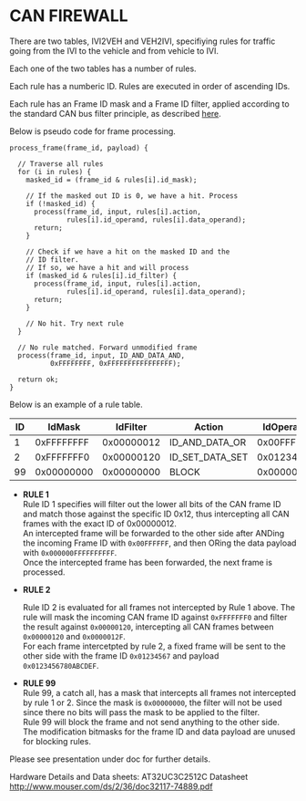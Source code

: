 # CAN FIREWALL

There are two tables, IVI2VEH and VEH2IVI, specifiying rules for
traffic going from the IVI to the vehicle and from vehicle to IVI.


Each one of the two tables has a number of rules.

Each rule has a numberic ID. Rules are executed in order of ascending IDs.

Each rule has an Frame ID mask and a Frame ID filter, applied
according to the standard CAN bus filter principle, as described 
[here](http://www.cse.dmu.ac.uk/~eg/tele/CanbusIDandMask.html).

Below is pseudo code for frame processing.

    process_frame(frame_id, payload) {

      // Traverse all rules
      for (i in rules) {
	    masked_id = (frame_id & rules[i].id_mask);

	    // If the masked out ID is 0, we have a hit. Process
        if (!masked_id) {
	      process(frame_id, input, rules[i].action,
		          rules[i].id_operand, rules[i].data_operand);
	      return;
	    }

        // Check if we have a hit on the masked ID and the
		// ID filter.
	    // If so, we have a hit and will process
	    if (masked_id & rules[i].id_filter) {
	      process(frame_id, input, rules[i].action,
		          rules[i].id_operand, rules[i].data_operand);
	      return;
	    }

        // No hit. Try next rule
	  }

	  // No rule matched. Forward unmodified frame
      process(frame_id, input, ID_AND_DATA_AND,
	          0xFFFFFFFF, 0xFFFFFFFFFFFFFFFF);

	  return ok;
    }




Below is an example of a rule table.

ID | IdMask     |   IdFilter | Action          | IdOperand  | DataOperand        |
---|------------|------------|-----------------|------------|--------------------|
1  | 0xFFFFFFFF | 0x00000012 | ID_AND_DATA_OR  | 0x00FFFFFF | 0x000000FFFFFFFFFF |
2  | 0xFFFFFFF0 | 0x00000120 | ID_SET_DATA_SET | 0x01234567 | 0x0123456780ABCDEF |
99 | 0x00000000 | 0x00000000 | BLOCK           | 0x00000000 | 0x0000000000000000 |


* **RULE 1**<br>
  Rule ID 1 specifies will filter out the lower all bits of the CAN
  frame ID and match those against the specific ID 0x12, thus intercepting
  all CAN frames with the exact ID of 0x00000012.<br>
  An intercepted frame will be forwarded to the other side after ANDing
  the incoming Frame ID with ```0x00FFFFFF```, and then ORing the
  data payload with ```0x000000FFFFFFFFFF```.<br>
  Once the intercepted frame has been forwarded, the next frame is processed.

* **RULE 2**<br>

  Rule ID 2 is evaluated for all frames not intercepted by Rule 1 above.
  The rule will mask the incoming CAN frame ID against ```0xFFFFFFF0```
  and filter the result against ```0x00000120```, intercepting all
  CAN frames between ```0x00000120``` and ```0x0000012F```.<br>
  For each frame intercetpted by rule 2, a fixed frame will be sent to the other side
  with the frame ID ```0x01234567``` and payload ```0x0123456780ABCDEF```.

* **RULE 99**<br>
  Rule 99, a catch all, has a mask that intercepts all frames not intercepted
  by rule 1 or 2. Since the mask is ```0x00000000```, the filter will not be
  used since there no bits will pass the mask to be applied to the filter.<br>
  Rule 99 will block the frame and not send anything to the other side.<br>
  The modification bitmasks for the frame ID and data payload are unused 
  for blocking rules.

Please see presentation under doc for further details.

Hardware Details and Data sheets:
AT32UC3C2512C Datasheet http://www.mouser.com/ds/2/36/doc32117-74889.pdf
